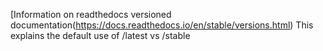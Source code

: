 [Information on readthedocs versioned documentation(https://docs.readthedocs.io/en/stable/versions.html)
This explains the default use of /latest vs /stable

